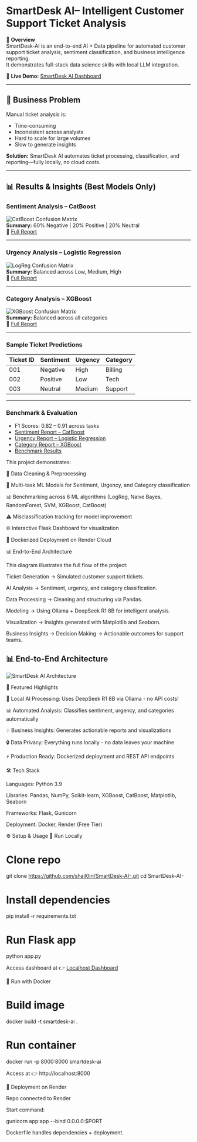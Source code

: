 # SmartDesk AI– Intelligent Customer Support Ticket Analysis

📌 **Overview**  
SmartDesk-AI is an end-to-end AI + Data pipeline for automated customer support ticket analysis, sentiment classification, and business intelligence reporting.  
It demonstrates full-stack data science skills with local LLM integration.


🔗 **Live Demo:** [SmartDesk AI Dashboard](https://smartdesk-ai.onrender.com/)

---

## 🎯 Business Problem
Manual ticket analysis is:

- Time-consuming  
- Inconsistent across analysts  
- Hard to scale for large volumes  
- Slow to generate insights  

**Solution:** SmartDesk AI automates ticket processing, classification, and reporting—fully locally, no cloud costs.

---
## 📊 Results & Insights (Best Models Only)

### **Sentiment Analysis – CatBoost**
![CatBoost Confusion Matrix](reports/sentiment/sentiment_CatBoost_cm.png)  
**Summary:** 60% Negative | 20% Positive | 20% Neutral  
📄 [Full Report](reports/sentiment/sentiment_CatBoost_report.txt)

---

### **Urgency Analysis – Logistic Regression**
![LogReg Confusion Matrix](reports/urgency/urgency_LogReg_cm.png)  
**Summary:** Balanced across Low, Medium, High  
📄 [Full Report](reports/urgency/urgency_LogReg_report.txt)

---

### **Category Analysis – XGBoost**
![XGBoost Confusion Matrix](reports/category/category_XGBoost_cm.png)  
**Summary:** Balanced across all categories  
📄 [Full Report](reports/category/category_XGBoost_report.txt)

---

### **Sample Ticket Predictions**

| Ticket ID | Sentiment | Urgency | Category |
|-----------|-----------|---------|----------|
| 001       | Negative  | High    | Billing  |
| 002       | Positive  | Low     | Tech     |
| 003       | Neutral   | Medium  | Support  |

---

### **Benchmark & Evaluation**
- F1 Scores: 0.82 – 0.91 across tasks 
- [Sentiment Report – CatBoost](reports/sentiment/sentiment_CatBoost_report.txt)
- [Urgency Report – Logistic Regression](reports/urgency/urgency_LogReg_report.txt)
- [Category Report – XGBoost](reports/category/category_XGBoost_report.txt)
- [Benchmark Results](Models/benchmark_results.csv)

This project demonstrates:

🧹 Data Cleaning & Preprocessing

🤖 Multi-task ML Models for Sentiment, Urgency, and Category classification

📊 Benchmarking across 6 ML algorithms (LogReg, Naive Bayes, RandomForest, SVM, XGBoost, CatBoost)

⚠️ Misclassification tracking for model improvement

🌐 Interactive Flask Dashboard for visualization

🐳 Dockerized Deployment on Render Cloud

📊 End-to-End Architecture

This diagram illustrates the full flow of the project:

Ticket Generation → Simulated customer support tickets.

AI Analysis → Sentiment, urgency, and category classification.

Data Processing → Cleaning and structuring via Pandas.

Modeling → Using Ollama + DeepSeek R1 8B for intelligent analysis.

Visualization → Insights generated with Matplotlib and Seaborn.

Business Insights → Decision Making → Actionable outcomes for support teams.
## 📊 End-to-End Architecture  

![SmartDesk AI Architecture](figures/architecture.png)


🌟 Featured Highlights

🚀 Local AI Processing: Uses DeepSeek R1 8B via Ollama - no API costs!

📊 Automated Analysis: Classifies sentiment, urgency, and categories automatically

💡 Business Insights: Generates actionable reports and visualizations

🔒 Data Privacy: Everything runs locally - no data leaves your machine

⚡ Production Ready: Dockerized deployment and REST API endpoints

🛠️ Tech Stack

Languages: Python 3.9

Libraries: Pandas, NumPy, Scikit-learn, XGBoost, CatBoost, Matplotlib, Seaborn

Frameworks: Flask, Gunicorn

Deployment: Docker, Render (Free Tier)

⚙️ Setup & Usage
🔹 Run Locally
# Clone repo
git clone https://github.com/shail0iri/SmartDesk-AI-.git
cd SmartDesk-AI-

# Install dependencies
pip install -r requirements.txt

# Run Flask app
python app.py

Access dashboard at 👉 [Localhost Dashboard](http://127.0.0.1:5000)

🔹 Run with Docker
# Build image
docker build -t smartdesk-ai .

# Run container
docker run -p 8000:8000 smartdesk-ai

Access at 👉 http://localhost:8000

🔹 Deployment on Render

Repo connected to Render

Start command:

gunicorn app:app --bind 0.0.0.0:$PORT

Dockerfile handles dependencies + deployment.






